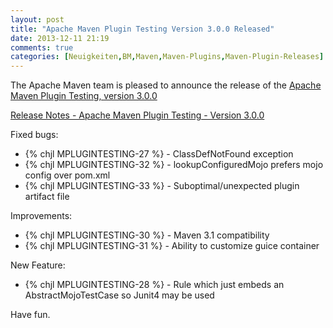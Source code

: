 ```yaml
---
layout: post
title: "Apache Maven Plugin Testing Version 3.0.0 Released"
date: 2013-12-11 21:19
comments: true
categories: [Neuigkeiten,BM,Maven,Maven-Plugins,Maven-Plugin-Releases]
---
```

The Apache Maven team is pleased to announce the release of the 
[Apache Maven Plugin Testing, version 3.0.0](http://maven.apache.org/plugin-testing/)


<!-- more -->

[Release Notes - Apache Maven Plugin Testing - Version 3.0.0](http://jira.codehaus.org/secure/ReleaseNote.jspa?projectId=11740&version=18839)

Fixed bugs:

 * {% chjl MPLUGINTESTING-27 %} - ClassDefNotFound exception
 * {% chjl MPLUGINTESTING-32 %} - lookupConfiguredMojo prefers mojo config over pom.xml
 * {% chjl MPLUGINTESTING-33 %} - Suboptimal/unexpected plugin artifact file

Improvements:

 * {% chjl MPLUGINTESTING-30 %} - Maven 3.1 compatibility
 * {% chjl MPLUGINTESTING-31 %} - Ability to customize guice container

New Feature:

 * {% chjl MPLUGINTESTING-28 %} - Rule which just embeds an AbstractMojoTestCase so Junit4 may be used


Have fun.
